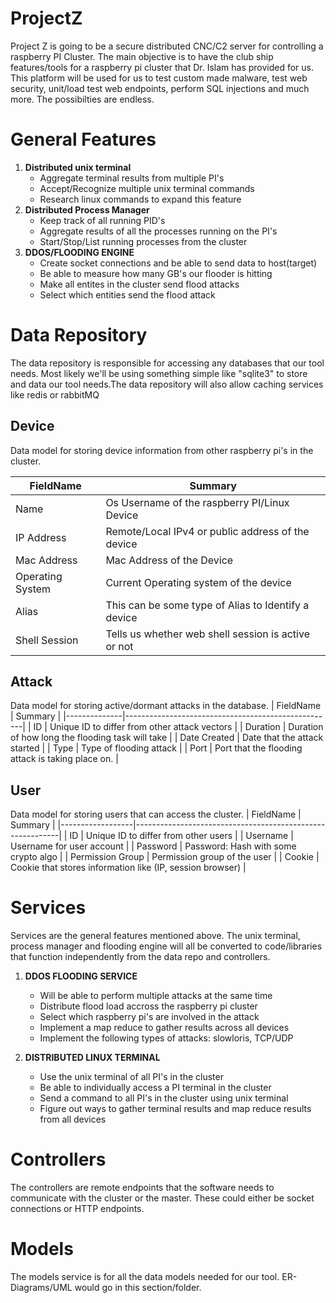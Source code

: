 # ProjectZ
Project Z is going to be a secure distributed CNC/C2 server for controlling a raspberry PI Cluster. The main objective is to have the club ship features/tools for a raspberry pi cluster that Dr. Islam has provided for us. This platform will be used for us to test custom made malware, test web security, unit/load test web endpoints, perform SQL injections and much more. The possibilties are endless.


# General Features

1. **Distributed unix terminal**
    * Aggregate terminal results from multiple PI's
    * Accept/Recognize multiple unix terminal commands
    * Research linux commands to expand this feature
2. **Distributed Process Manager**
    * Keep track of all running PID's
    * Aggregate results of all the processes running on the PI's
    * Start/Stop/List running processes from the cluster
3. **DDOS/FLOODING ENGINE**
    * Create socket connections and be able to send data to host(target)
    * Be able to measure how many GB's our flooder is hitting
    * Make all entites in the cluster send flood attacks
    * Select which entities send the flood attack


# Data Repository
The data repository is responsible for accessing any databases that our tool needs. Most likely we'll be using something simple like "sqlite3" to store and data our tool needs.The data repository will also allow caching services like redis or rabbitMQ


## Device
Data model for storing device information from other raspberry pi's in the cluster. 

| FieldName        | Summary                                             |
|------------------|-----------------------------------------------------|
| Name             | Os Username of the raspberry PI/Linux Device        |
| IP Address       | Remote/Local IPv4 or public address of the device   |
| Mac Address      | Mac Address of the Device                           |
| Operating System | Current Operating system of the device              |
| Alias            | This can be some type of Alias to Identify a device |
| Shell Session    | Tells us whether web shell session is active or not |

## Attack
Data model for storing active/dormant attacks in the database. 
| FieldName    | Summary                                            |
|--------------|----------------------------------------------------|
| ID           | Unique ID to differ from other attack vectors      |
| Duration     | Duration of how long the flooding task will take   |
| Date Created | Date that the attack started                       |
| Type         | Type of flooding attack                            |
| Port         | Port that the flooding attack is taking place on.  |

## User
Data model for storing users that can access the cluster. 
| FieldName        | Summary                                                   |
|------------------|-----------------------------------------------------------|
| ID               | Unique ID to differ from other users                      |
| Username         | Username for user account                                 |
| Password         | Password: Hash with some crypto algo                      |
| Permission Group | Permission group of the user                              |
| Cookie           | Cookie that stores information like (IP, session browser) |

# Services
Services are the general features mentioned above. The unix terminal, process manager and flooding engine will all be converted to code/libraries that function independently from the data repo and controllers.

1. **DDOS FLOODING SERVICE**
   * Will be able to perform multiple attacks at the same time
   * Distribute flood load accross the raspberry pi cluster
   * Select which raspberry pi's are involved in the attack
   * Implement a map reduce to gather results across all devices
   * Implement the following types of attacks: slowloris, TCP/UDP


2. **DISTRIBUTED LINUX TERMINAL**
   * Use the unix terminal of all PI's in the cluster
   * Be able to individually access a PI terminal in the cluster
   * Send a command to all PI's in the cluster using unix terminal
   * Figure out ways to gather terminal results and map reduce results from all devices
   
  
# Controllers
The controllers are remote endpoints that the software needs to communicate with the cluster or the master. These could either be socket connections or HTTP endpoints.


# Models
The models service is for all the data models needed for our tool. ER-Diagrams/UML would go in this section/folder.


